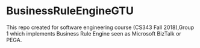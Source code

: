 # BusinessRuleEngineGTU
This repo created for software engineering course (CS343 Fall 2018),Group 1 which implements Business Rule Engine seen as Microsoft BizTalk or PEGA.
